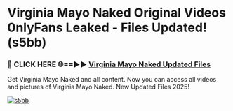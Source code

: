 # Virginia Mayo Naked Original Videos 0nlyFans Leaked - Files Updated! (s5bb)

<h3>🔴 CLICK HERE 🌐==►► <a href="https://tinyurl.com/up5wt9bj" rel="nofollow">Virginia Mayo Naked Updated Files</a></h3>

Get Virginia Mayo Naked and all content. Now you can access all videos and pictures of Virginia Mayo Naked. New Updated Files 2025!

[![s5bb](https://i.imgur.com/ABiUzMV.gif)](https://tinyurl.com/up5wt9bj)
